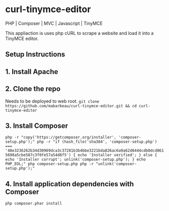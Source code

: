 # curl-tinymce-editor

PHP | Composer | MVC | Javascript | TinyMCE

This appliaction is uses php cURL to scrape a website and load it into a TinyMCE editor.
 
## Setup Instructions

## 1. Install Apache 

## 2. Clone the repo
Needs to be deployed to web root. 
`git clone https://github.com/mabarbeau/curl-tinymce-editor.git && cd curl-tinymce-editor` 

## 3. Install Composer
`php -r "copy('https://getcomposer.org/installer', 'composer-setup.php');"
php -r "if (hash_file('sha384', 'composer-setup.php') === '48e3236262b34d30969dca3c37281b3b4bbe3221bda826ac6a9a62d6444cdb0dcd0615698a5cbe587c3f0fe57a54d8f5') { echo 'Installer verified'; } else { echo 'Installer corrupt'; unlink('composer-setup.php'); } echo PHP_EOL;"
php composer-setup.php
php -r "unlink('composer-setup.php');"`

## 4. Install application dependencies with Composer
`php composer.phar install`
